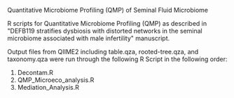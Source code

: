 Quantitative Microbiome Profiling (QMP) of Seminal Fluid Microbiome

R scripts for Quantitative Microbiome Profiling (QMP) as described in "DEFB119 stratifies dysbiosis with distorted networks in the seminal microbiome associated with male infertility" manuscript.

Output files from QIIME2 including table.qza, rooted-tree.qza, and taxonomy.qza were run through the following R Script in the following order:

1. Decontam.R
2. QMP_Microeco_analysis.R
3. Mediation_Analysis.R

